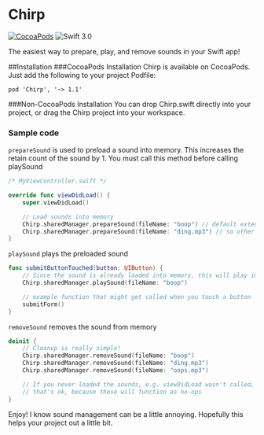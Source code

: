 # Chirp

[![CocoaPods](https://cocoapod-badges.herokuapp.com/v/Chirp/badge.svg)](http://cocoapods.org/?q=Chirp)
![Swift 3.0](https://img.shields.io/badge/swift-3.0-orange.svg)

The easiest way to prepare, play, and remove sounds in your Swift app!

##Installation
###CocoaPods Installation
Chirp is available on CocoaPods. Just add the following to your project Podfile:

```
pod 'Chirp', '~> 1.1'
```

###Non-CocoaPods Installation
You can drop Chirp.swift directly into your project, or drag the Chirp project into your workspace.

### Sample code
`prepareSound` is used to preload a sound into memory. This increases the retain count of the sound by 1. You must call this method before calling playSound
```swift
/* MyViewController.swift */

override func viewDidLoad() {
    super.viewDidLoad()

    // Load sounds into memory
    Chirp.sharedManager.prepareSound(fileName: "boop") // default extension is .wav
    Chirp.sharedManager.prepareSound(fileName: "ding.mp3") // so other extensions you must name explicitly
}
```

`playSound` plays the preloaded sound
```swift
func submitButtonTouched(button: UIButton) {
    // Since the sound is already loaded into memory, this will play immediately
    Chirp.sharedManager.playSound(fileName: "boop")

    // example function that might get called when you touch a button
    submitForm()
}
```

`removeSound` removes the sound from memory
```swift
deinit {
    // Cleanup is really simple!
    Chirp.sharedManager.removeSound(fileName: "boop")
    Chirp.sharedManager.removeSound(fileName: "ding.mp3")
    Chirp.sharedManager.removeSound(fileName: "oops.mp3")

    // If you never loaded the sounds, e.g. viewDidLoad wasn't called, or submission never failed or succeeded,
    // that's ok, because these will function as no-ops
}
```

Enjoy!  I know sound management can be a little annoying. Hopefully this helps your project out a little bit.
